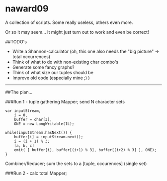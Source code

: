 naward09
========

A collection of scripts. Some really useless, others even more.

Or so it may seem... It might just turn out to work and even be correct!

##TODO's
* Write a Shannon-calculator (oh, this one also needs the "big picture" -> total occurrences)
* Think of what to do with non-existing char combo's
* Generate some fancy graphs?
* Think of what size our tuples should be
* Improve old code (especially mine ;) )


---
##The plan...

###Run 1 - tuple gathering
Mapper; send N character sets

    var inputStream,
		i = 0,
		buffer = char[3],
		ONE = new LongWritable(1L);

	while(inputStream.hasNext()) {
		buffer[i] = inputStream.next();
		i = (i + 1) % 3;
		[a, b, c]
		emit( [ buffer[i], buffer[(i+1) % 3], buffer[(i+2) % 3] ], ONE);
	}

Combiner/Reducer; sum the sets to a \[tuple, occurences\]
(single set)

###Run 2 - calc total
Mapper; 